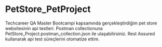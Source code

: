 # PetStore_PetProject
Techcareer QA Master Bootcampi kapsamında gerçekleştirdiğim pet store websitesinin api testleri.
Postman collectionuna PetStore_Project.postman_collection.json ile ulaşabilirsiniz.
Rest Assured kullanarak api test süreçlerini otomatize ettim.

